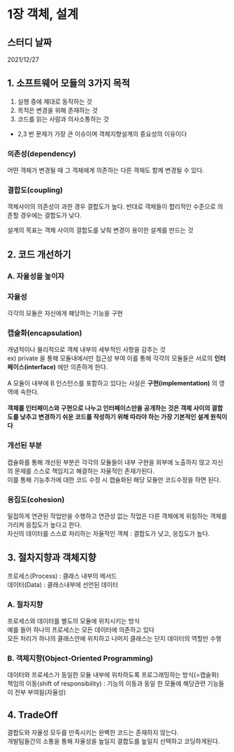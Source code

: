 # 1장 객체, 설계

## 스터디 날짜
2021/12/27

## 1. 소프트웨어 모듈의 3가지 목적
1. 실행 중에 제대로 동작하는 것
2. 목적은 변경을 위해 존재하는 것
3. 코드를 읽는 사람과 의사소통하는 것

- 2,3 번 문제가 가장 큰 이슈이며 객체지향설계의 중요성의 이유이다

### 의존성(dependency) 
어떤 객체가 변경될 때 그 겍체에게 의존하는 다른 객체도 함께 변경될 수 있다.
### 결합도(coupling) 
객체사이의 의존성이 과한 경우 결합도가 높다. 반대로 객체들이 합리적인 수준으로 의존할 경우에는 결합도가 낮다.

설계의 목표는 객체 사이의 결합도를 낮춰 변경이 용이한 설계를 만드는 것


## 2. 코드 개선하기
### A. 자율성을 높이자
### 자율성 
각각의 모듈은 자신에게 해당하는 기능을 구현
### 캡슐화(encapsulation)
개념적이나 물리적으로 객체 내부의 세부적인 사항을 감추는 것
<br>ex) private 을 통해 모듈내에서만 접근성 부여
이를 통해 각각의 모듈들은 서로의 **인터페이스(interface)** 에만 의존하게 한다.<br><br>
A 모듈이 내부에 B 인스턴스를 포함하고 있다는 사실은 **구현(implementation)** 의 영역에 속한다.<br><br>
**객체를 인터페이스와 구현으로 나누고 인터페이스만을 공개하는 것은  객체 사이의 결합도를 낮추고 변경하기 쉬운 코드를 작성하기 위해 따라야 하는 가장 기본적인 설계 원칙이다**

### 개선된 부분
캡슐화를 통해 개선된 부분은 각각의 모듈들이 내부 구현을 외부에 노출하지 않고 자신의 문제를 스스로 책임지고 해결하는 자율적인 존재가된다.<br>
이를 통해 기능추가에 대한 코드 수정 시 캡슐화된 해당 모듈만 코드수정을 하면 된다.

### 응집도(cohesion)
밀접하게 연관된 작업만을 수행하고 연관성 없는 작업은 다른 객체에게 위힘하는 객체를 가리켜 응집도가 높다고 한다.
<br>
자신의 데이터를 스스로 처리하는 자율적인 객체 : 결합도가 낮고, 응집도가 높다.

## 3. 절차지향과 객체지향
프로세스(Process) : 클래스 내부의 메서드<br>
데이터(Data) : 클래스내부에 선언된 데이터<br>
### A. 절차지향
프로세스와 데이터를 별도의 모듈에 위치시키는 방식<br>
예를 들어 하나의 프로세스는 모든 데이터에 의존하고 있다<br>
모든 처리가 하나의 클래스안에 위치하고 나머지 클래스는 단지 데이터의 역할만 수행

### B. 객체지향(Object-Oriented Programming)
데이터와 프로세스가 동일한 모듈 내부에 위차하도록 프로그래밍하는 방식(=캡술화)
<br>
책임의 이동(shift of responsibility) : 기능의 이동과 동일 한 모듈에 해당관련 기능들이 전부 부여됨(자율성)

## 4. TradeOff
결합도와 자율성 모두를 만족시키는 완벽한 코드는 존재하지 않는다.<br>
개발팀들간의 소통을 통해 자율성을 높일지 결합도를 높일지 선택하고 코딩하게된다.


